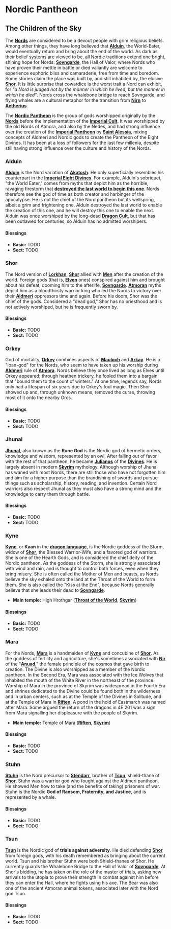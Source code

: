 # Nordic Pantheon

## The Children of the Sky
The **[Nords](https://en.uesp.net/wiki/Lore:Nord)** are considered to be a devout people with grim religious beliefs. Among other things, they have long believed that **[Alduin](https://en.uesp.net/wiki/Lore:Alduin)**, the World-Eater, would eventually return and bring about the end of the world. As dark as their belief systems are viewed to be, all Nordic traditions extend one bright, shining hope for Nords: **[Sovngarde](https://en.uesp.net/wiki/Lore:Sovngarde)**, the Hall of Valor, where Nords who have proven their mettle in battle or died valiantly are welcome to experience euphoric bliss and camaraderie, free from time and boredom. Some stories claim the place was built by, and still inhabited by, the elusive **[Shor](https://en.uesp.net/wiki/Lore:Shor)**. It is little surprise that cowardice is the worst trait a Nord can exhibit, for *"a Nord is judged not by the manner in which he lived, but the manner in which he died"*. Nords cross the whalebone bridge to reach Sovngarde, and flying whales are a cultural metaphor for the transition from **[Nirn](https://en.uesp.net/wiki/Lore:Nirn)** to **[Aetherius](https://en.uesp.net/wiki/Lore:Aetherius)**.

The **[Nordic Pantheon](https://en.uesp.net/wiki/Lore:Nord#The_Nordic_Pantheon)** is the group of gods worshipped originally by the **[Nords](https://uesp.net/wiki/Lore:Nord)** before the implementation of the **[Imperial Cult](/addons/religion/imperial)**. It was worshipped by the old Nords of Atmora, and also by the Nedes, and had strong influence over the creation of the  **[Imperial Pantheon](/addons/religion/imperial)** by **[Saint Alessia](https://en.uesp.net/wiki/Lore:Alessia)**, mixing concepts of Aldmeri and Nordic gods to create the Pantheon of the Eight Divines. It has been at a loss of followers for the last few millenia, despite still having strong influence over the culture and history of the Nords.

### Alduin
**[Alduin](https://en.uesp.net/wiki/Lore:Alduin)** is the Nord variation of **[Akatosh](https://en.uesp.net/wiki/Lore:Akatosh)**. He only superficially resembles his counterpart in the **[Imperial Eight Divines](https://en.uesp.net/wiki/Lore:Divines)**. For example, Alduin's sobriquet, "the World Eater," comes from myths that depict him as the horrible, ravaging firestorm that **[destroyed the last world to begin this one](https://www.imperial-library.info/content/fight-one-eating-birth-dagon)**. Nords therefore see the god of time as both creator and harbinger of the apocalypse. He is not the chief of the Nord pantheon but its wellspring, albeit a grim and frightening one.
Alduin destroyed the last world to enable the creation of this one, and he will destroy this one to enable the next. Alduin was once worshiped by the long-dead **[Dragon Cult](https://en.uesp.net/wiki/Lore:Dragon_Cult)**, but that has been outlawed for centuries, so Alduin has no admitted worshipers.

#### Blessings
* **Basic:** TODO
* **Sect:** TODO

### Shor
The Nord version of **[Lorkhan](https://en.uesp.net/wiki/Lore:Lorkhan)**, **[Shor](https://en.uesp.net/wiki/Lore:Shor)** allied with **[Men](https://en.uesp.net/wiki/Lore:Men)** after the creation of the world. Foreign gods (that is, **[Elven](https://en.uesp.net/wiki/Lore:Mer)** ones) conspired against him and brought about his defeat, dooming him to the afterlife, **[Sovngarde](https://en.uesp.net/wiki/Lore:Sovngarde)**. **[Atmoran](https://en.uesp.net/wiki/Lore:Atmora)** myths depict him as a bloodthirsty warrior king who led the Nords to victory over their **[Aldmeri](https://en.uesp.net/wiki/Lore:Aldmer)** oppressors time and again. Before his doom, Shor was the chief of the gods. Considered a "dead god," Shor has no priesthood and is not actively worshiped, but he is frequently sworn by.

#### Blessings
* **Basic:** TODO
* **Sect:** TODO

### Orkey
God of mortality, **[Orkey](https://en.uesp.net/wiki/Lore:Orkey)** combines aspects of **[Mauloch](https://en.uesp.net/wiki/Lore:Mauloch)** and **[Arkay](https://en.uesp.net/wiki/Lore:Arkay)**. He is a "loan-god" for the Nords, who seem to have taken up his worship during **[Aldmeri](https://en.uesp.net/wiki/Lore:Aldmer)** rule of **[Atmora](https://en.uesp.net/wiki/Lore:Atmora)**. Nords believe they once lived as long as Elves until Orkey appeared; through heathen trickery, he fooled them into a bargain that "bound them to the count of winters." At one time, legends say, Nords only had a lifespan of six years due to Orkey's foul magic. Then Shor showed up and, through unknown means, removed the curse, throwing most of it onto the nearby Orcs.

#### Blessings
* **Basic:** TODO
* **Sect:** TODO

### Jhunal
**[Jhunal](https://en.uesp.net/wiki/Lore:Jhunal)**, also known as the **Rune God** is the Nordic god of hermetic orders, knowledge and wisdom, represented by an owl. After falling out of favor with the rest of that pantheon, he became **[Julianos](https://en.uesp.net/wiki/Lore:Julianos)** of the **[Divines](https://en.uesp.net/wiki/Lore:Divines)**. He is largely absent in modern **[Skyrim](https://en.uesp.net/wiki/Lore:Skyrim)** mythology. Although worship of Jhunal has waned with most Nords, there are still those who have not forgotten him and aim for a higher purpose than the brandishing of swords and pursue things such as scholarship, history, reading, and invention. Certain Nord warriors also respect Jhunal as they must also have a strong mind and the knowledge to carry them through battle.

#### Blessings
* **Basic:** TODO
* **Sect:** TODO

### Kyne
**[Kyne](https://en.uesp.net/wiki/Lore:Kyne)**, or **Kaan** in the **[dragon language](https://www.imperial-library.info/content/lang-dragon)**, is the Nordic goddess of the Storm, widow of **[Shor](https://en.uesp.net/wiki/Lore:Shor)**, the Blessed Warrior-Wife, and a favored god of warriors. She is one of the Hearth Gods, and is considered the chief deity of the Nordic pantheon. As the goddess of the Storm, she is strongly associated with wind and rain, and is thought to control both forces, even when they bring misery. She is often called the Mother of Men and beasts, as Nords believe the sky exhaled onto the land at the Throat of the World to form them. She is also called the "Kiss at the End", because Nords generally believe that she leads their dead to **[Sovngarde](https://en.uesp.net/wiki/Lore:Sovngarde)**.
* **Main temple:** High Hrothgar (**[Throat of the World](https://en.uesp.net/wiki/Lore:Throat_of_the_World)**, **[Skyrim](htps://en.uesp.net/wiki/Lore:Skyrim)**)

#### Blessings
* **Basic:** TODO
* **Sect:** TODO

### Mara
For the Nords, **[Mara](https://en.uesp.net/wiki/Lore:Mara)** is a handmaiden of **[Kyne](https://en.uesp.net/wiki/Lore:Kyne)** and concubine of **[Shor](https://en.uesp.net/wiki/Lore:Shor)**. As the goddess of fertility and agriculture, she's sometimes associated with **[Nir](https://en.uesp.net/wiki/Lore:Nir)** of the "**[Anuad](https://en.uesp.net/wiki/Lore:Anu)**," the female principle of the cosmos that gave birth to creation. The Divine is also worshipped as a member of the Nordic pantheon. In the Second Era, Mara was associated with the Ice Wolves that inhabited the mouth of the White River in the northeast of the province. Worship of Mara in the province of Skyrim was widespread in the Fourth Era and shrines dedicated to the Divine could be found both in the wilderness and in urban centers, such as at the Temple of the Divines in Solitude, and at the Temple of Mara in **[Riften](https://en.uesp.net/wiki/Lore:Riften)**. A pond in the hold of Eastmarch was named after Mara. Some argued the return of the dragons in 4E 201 was a sign from Mara signalling her displeasure with the people of Skyrim.
* **Main temple:** Temple of Mara (**[Riften](https://en.uesp.net/wiki/Lore:Riften)**, **[Skyrim](htps://en.uesp.net/wiki/Lore:Skyrim)**)

#### Blessings
* **Basic:** TODO
* **Sect:** TODO

### Stuhn
**[Stuhn](https://en.uesp.net/wiki/Lore:Stuhn)** is the Nord precursor to **[Stendarr](https://en.uesp.net/wiki/Lore:Stendarr)**, brother of **[Tsun](https://en.uesp.net/wiki/Lore:Tsun)**, shield-thane of **[Shor](https://en.uesp.net/wiki/Lore:Shor)**. Stuhn was a warrior god who fought against the Aldmeri pantheon. He showed Men how to take (and the benefits of taking) prisoners of war. Stuhn is the Nordic **God of Ransom, Fraternity, and Justice**, and is represented by a whale.

#### Blessings
* **Basic:** TODO
* **Sect:** TODO

### Tsun
**[Tsun](https://en.uesp.net/wiki/Lore:Tsun)** is the Nordic god of **trials against adversity**. He died defending **[Shor](https://en.uesp.net/wiki/Lore:Shor)** from foreign gods, with his death remembered as bringing about the current world. Tsun and his brother Stuhn were both Shield-thanes of Shor. He currently guards the Whalebone Bridge to the Hall of Valor of **[Sovngarde](https://en.uesp.net/wiki/Lore:Sovngarde)**. At Shor's bidding, he has taken on the role of the master of trials, asking new arrivals to the utopia to prove their strength in combat against him before they can enter the Hall, where he fights using his axe. The Bear was also one of the ancient Atmoran animal tokens, associated later with the Nord god Tsun.

#### Blessings
* **Basic:** TODO
* **Sect:** TODO
